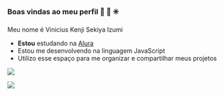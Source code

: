 ### Boas vindas ao meu perfil 💙 🫏 ✳️

Meu nome é Vinicius Kenji Sekiya Izumi

- **Estou** estudando na [Alura](https;//www.alura.com.br)
- Estou me desenvolvendo na linguagem JavaScript
- Utilizo esse espaço para me organizar e compartilhar meus projetos

  
![](
https://media1.tenor.com/m/pYMJhXpEhAIAAAAd/fighting-blue-ranger.gif)



![](
https://media.tenor.com/OuOe1tEN6-4AAAAM/pokemon-pokemon-journeys.gif)
